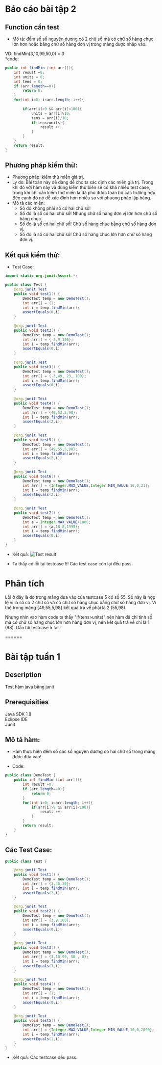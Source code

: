 
# Báo cáo bài tập 2

## Function cần test 
* Mô tả: đếm số số nguyên dương có 2 chữ số mà có chữ số hàng chục lớn hơn hoặc bằng chữ số hàng đơn vị trong mảng được nhập vào.

VD: findMin(3,10,99,50,0) = 3  
*code:

```java
public int findMin (int arr[]){
	int result =0;
	int units = 0;
	int tens = 0;
	if (arr.length==0){
		return 0;
	}
	for(int i=0; i<arr.length; i++){
			
		if(arr[i]>9 && arr[i]<100){
			units = arr[i]%10;
			tens = arr[i]/10;
			if(tens>units){
				result ++;
			}
		}
	}
	return result;
}
```
	
## Phương pháp kiểm thử:
* Phương pháp: kiểm thử miền giá trị.
* Lý do: Bài toán này dễ dàng để cho ta xác định các miền giá trị. Trong khi đó với hàm này và dùng kiểm thử biên sẽ có khá nhiều test case, trong khi chỉ cần kiểm thử miền là đã phủ được toàn bộ các trường hợp. Bên cạnh đó nó dễ xác định hơn nhiều so với phuong pháp lập bảng.
* Mô tả các miền:
	- Số đó không phải số có hai chữ số!
	- Số đó là số có hai chữ số! Nhưng chữ số hàng đơn vị lớn hơn chữ số hàng chục.
	- Số đó là số có hai chữ số! Chữ số hàng chục bằng chữ số hàng đơn vị.
	- Số đó là số có hai chữ số! Chữ số hàng chục lớn hơn chữ số hàng đơn vị.

## Kết quả kiểm thử: 
* Test Case:
```java
import static org.junit.Assert.*;

public class Test {
	@org.junit.Test
	public void test1() {
		DemoTest temp = new DemoTest();
		int arr[] = {};
		int i = temp.findMin(arr);
		assertEquals(0,i);
	}
	
	@org.junit.Test
	public void test2() {
		DemoTest temp = new DemoTest();
		int arr[] = {-3,9,100};
		int i = temp.findMin(arr);
		assertEquals(0,i);
	}
	
	@org.junit.Test
	public void test3() {
		DemoTest temp = new DemoTest();
		int arr[] = {-3,49, 23, 100};
		int i = temp.findMin(arr);
		assertEquals(0,i);
	}
	
	@org.junit.Test
	public void test4() {
		DemoTest temp = new DemoTest();
		int arr[] = {49,53,5,98};
		int i = temp.findMin(arr);
		assertEquals(2,i);
	}
	
	@org.junit.Test
	public void test5() {
		DemoTest temp = new DemoTest();
		int arr[] = {49,55,5,98};
		int i = temp.findMin(arr);
		assertEquals(2,i);
	}
	
	@org.junit.Test
	public void test6() {
		DemoTest temp = new DemoTest();
		int arr[] = {Integer.MAX_VALUE,Integer.MIN_VALUE,10,0,21};
		int i = temp.findMin(arr);
		assertEquals(2,i);
	}
	
	@org.junit.Test
	public void test7() {
		DemoTest temp = new DemoTest();
		int a = Integer.MAX_VALUE+1000;
		int arr[] = {a,18,8,1995};
		int i = temp.findMin(arr);
		assertEquals(0,i);
	}
}
```

* Kết quả:
![Test result](https://github.com/trieudh58/int3117-2016/blob/master/NguyenHuyHung/BT1/image/Ketqua.PNG)

- Ta thấy có lỗi tại testcase 5! Các test case còn lại đều pass.

# Phân tích
Lỗi ở đây là do trong mảng đưa vào của testcase 5 có số 55. Số này là hợp lệ vì là số có 2 chữ số và có chữ số hàng chục bằng chữ số hàng đơn vị. Vì thế trong mảng {49,55,5,98} kết quả trả về phải là 2 (55,98). 

Nhưng nhìn vào hàm code ta thấy "if(tens>units)" nên hàm đã chỉ tính số mà có chữ số hàng chục lớn hơn hàng đơn vị, nên kết quả trả về chỉ là 1 (98). Dẫn tới testcase 5 fail!

======

# Bài tập tuần 1
## Description
Test hàm java bằng junit

## Prerequisities
Java SDK 1.8  
Eclipse IDE  
Junit

## Mô tả hàm: 
- Hàm thực hiện đếm số các số nguyên dương có hai chữ số trong mảng được đưa vào!

* Code:
```java
public class DemoTest {
	public int findMin (int arr[]){
		int result =0;
		if (arr.length==0){
			return 0;
		}
		for(int i=0; i<arr.length; i++){
			if(arr[i]>9 && arr[i]<100){
				result ++;
			}
		}
		return result;
	}
}
```

## Các Test Case:
```java
public class Test {

	@org.junit.Test
	public void test1() {
		DemoTest temp = new DemoTest();
		int arr[] = {3,40,30};
		int i = temp.findMin(arr);
		assertEquals(2,i);
	}
	
	@org.junit.Test
	public void test2() {
		DemoTest temp = new DemoTest();
		int arr[] = {3,9,100};
		int i = temp.findMin(arr);
		assertEquals(0,i);
	}
	
	@org.junit.Test
	public void test3() {
		DemoTest temp = new DemoTest();
		int arr[] = {3,10,99, 50 , 0};
		int i = temp.findMin(arr);
		assertEquals(3,i);
	}
	
	@org.junit.Test
	public void test4() {
		DemoTest temp = new DemoTest();
		int arr[] = {};
		int i = temp.findMin(arr);
		assertEquals(0,i);
	}
	
	@org.junit.Test
	public void test5() {
		DemoTest temp = new DemoTest();
		int arr[] = {Integer.MAX_VALUE,Integer.MIN_VALUE,10,0,2000};
		int i = temp.findMin(arr);
		assertEquals(1,i);
	}
}
```

* Kết quả: Các testcase đều pass.
